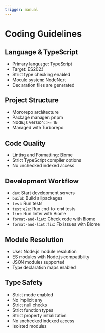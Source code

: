 ```yaml
---
trigger: manual
---
```


# Coding Guidelines

## Language & TypeScript
- Primary language: TypeScript
- Target: ES2022
- Strict type checking enabled
- Module system: NodeNext
- Declaration files are generated

## Project Structure
- Monorepo architecture
- Package manager: pnpm
- Node.js version: >= 18
- Managed with Turborepo

## Code Quality
- Linting and Formatting: Biome
- Strict TypeScript compiler options
- No unchecked indexed access

## Development Workflow
- `dev`: Start development servers
- `build`: Build all packages
- `test`: Run tests
- `test:e2e`: Run end-to-end tests
- `lint`: Run linter with Biome
- `format-and-lint`: Check code with Biome
- `format-and-lint:fix`: Fix issues with Biome

## Module Resolution
- Uses Node.js module resolution
- ES modules with Node.js compatibility
- JSON modules supported
- Type declaration maps enabled

## Type Safety
- Strict mode enabled
- No implicit any
- Strict null checks
- Strict function types
- Strict property initialization
- No unchecked indexed access
- Isolated modules